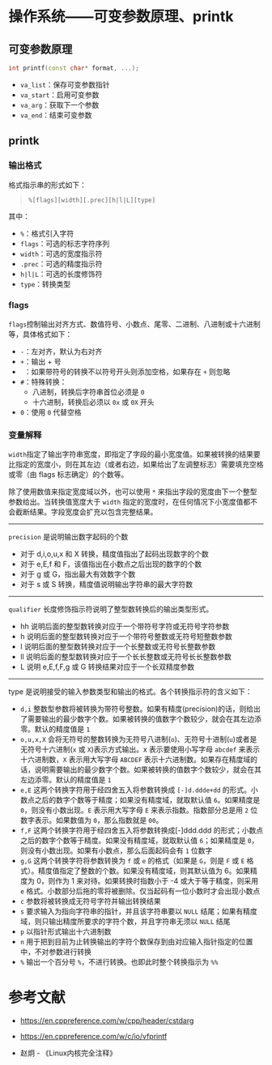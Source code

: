# 操作系统——可变参数原理、printk

## 可变参数原理

```c++
int printf(const char* format, ...);
```

+ `va_list`：保存可变参数指针
+ `va_start`：启用可变参数
+ `va_arg`：获取下一个参数
+ `va_end`：结束可变参数

## printk

### 输出格式

格式指示串的形式如下：

> `%[flags][width][.prec][h|l|L][type]`

其中：

+ `%`：格式引入字符
+ `flags`：可选的标志字符序列
+ `width`：可选的宽度指示符
+ `.prec`：可选的精度指示符
+ `h|l|L`：可选的长度修饰符
+ `type`：转换类型

### flags

`flags`控制输出对齐方式、数值符号、小数点、尾零、二进制、八进制或十六进制等，具体格式如下：

+ `-`：左对齐，默认为右对齐
+ `+`：输出 + 号
+ ` `：如果带符号的转换不以符号开头则添加空格，如果存在 `+` 则忽略
+ `#`：特殊转换：
    + 八进制，转换后字符串首位必须是 `0`
    + 十六进制，转换后必须以 `0x` 或 `0X` 开头
+ `0`：使用 `0` 代替空格

### 变量解释

`width`指定了输出字符串宽度，即指定了字段的最小宽度值。如果被转换的结果要比指定的宽度小，则在其左边（或者右边，如果给出了左调整标志）需要填充空格或零（由 flags 标志确定）的个数等。

除了使用数值来指定宽度域以外，也可以使用 `*` 来指出字段的宽度由下一个整型参数给出。当转换值宽度大于 `width` 指定的宽度时，在任何情况下小宽度值都不会截断结果。字段宽度会扩充以包含完整结果。

---

`precision` 是说明输出数字起码的个数

+ 对于 d,i,o,u,x 和 X 转换，精度值指出了起码出现数字的个数
+ 对于 e,E,f 和 F，该值指出在小数点之后出现的数字的个数
+ 对于 g 或 G，指出最大有效数字个数
+ 对于 s 或 S 转换，精度值说明输出字符串的最大字符数

---

`qualifier` 长度修饰指示符说明了整型数转换后的输出类型形式。

+ hh 说明后面的整型数转换对应于一个带符号字符或无符号字符参数
+ h 说明后面的整型数转换对应于一个带符号整数或无符号短整数参数
+ l 说明后面的整型数转换对应于一个长整数或无符号长整数参数
+ ll 说明后面的整型数转换对应于一个长长整数或无符号长长整数参数
+ L 说明 e,E,f,F,g 或 G 转换结果对应于一个长双精度参数

---

type 是说明接受的输入参数类型和输出的格式。各个转换指示符的含义如下：

+ `d,i` 整数型参数将被转换为带符号整数。如果有精度(precision)的话，则给出了需要输出的最少数字个数。如果被转换的值数字个数较少，就会在其左边添零。默认的精度值是 `1`
+ `o,u,x,X` 会将无符号的整数转换为无符号八进制(`o`)、无符号十进制(`u`)或者是无符号十六进制(`x` 或 `X`)表示方式输出。x 表示要使用小写字母 `abcdef` 来表示十六进制数，`X` 表示用大写字母 `ABCDEF` 表示十六进制数。如果存在精度域的话，说明需要输出的最少数字个数。如果被转换的值数字个数较少，就会在其左边添零。默认的精度值是 `1`
+ `e,E` 这两个转换字符用于经四舍五入将参数转换成 `[-]d.ddde+dd` 的形式。小数点之后的数字个数等于精度；如果没有精度域，就取默认值 `6`。如果精度是 `0`，则没有小数出现。`E` 表示用大写字母 `E` 来表示指数。指数部分总是用 `2` 位数字表示。如果数值为 `0`，那么指数就是 `00`。
+ `f,F` 这两个转换字符用于经四舍五入将参数转换成[-]ddd.ddd 的形式；小数点之后的数字个数等于精度。如果没有精度域，就取默认值 `6`；如果精度是 `0`，则没有小数出现。如果有小数点，那么后面起码会有 `1` 位数字
+ `g,G` 这两个转换字符将参数转换为 `f` 或 `e` 的格式（如果是 `G`，则是 `F` 或 `E` 格式）。精度值指定了整数的个数。如果没有精度域，则其默认值为 6。如果精度为 0，则作为 1 来对待。如果转换时指数小于 -4 或大于等于精度，则采用 `e` 格式。小数部分后拖的零将被删除。仅当起码有一位小数时才会出现小数点
+ `c` 参数将被转换成无符号字符并输出转换结果
+ `s` 要求输入为指向字符串的指针，并且该字符串要以 `NULL` 结尾；如果有精度域，则只输出精度所要求的字符个数，并且字符串无须以 `NULL` 结尾
+ `p` 以指针形式输出十六进制数
+ `n` 用于把到目前为止转换输出的字符个数保存到由对应输入指针指定的位置中，不对参数进行转换
+ `%` 输出一个百分号 `%`，不进行转换。也即此时整个转换指示为 `%%`

# 参考文献

+ <https://en.cppreference.com/w/cpp/header/cstdarg>

+ <https://en.cppreference.com/w/c/io/vfprintf>
+ 赵炯 - 《Linux内核完全注释》
